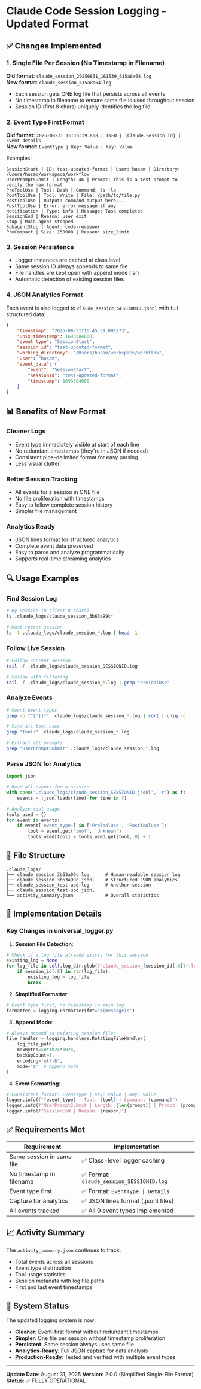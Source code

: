 # Claude Code Session Logging - Updated Format

## ✅ Changes Implemented

### 1. Single File Per Session (No Timestamp in Filename)
**Old format**: `claude_session_20250831_161539_615a8a64.log`  
**New format**: `claude_session_615a8a64.log`

- Each session gets ONE log file that persists across all events
- No timestamp in filename to ensure same file is used throughout session
- Session ID (first 8 chars) uniquely identifies the log file

### 2. Event Type First Format
**Old format**: `2025-08-31 16:15:39.808 | INFO | [Claude.Session.id] | Event details`  
**New format**: `EventType | Key: Value | Key: Value`

Examples:
```
SessionStart | ID: test-updated-format | User: husam | Directory: /Users/husam/workspace/workflow
UserPromptSubmit | Length: 46 | Prompt: This is a test prompt to verify the new format
PreToolUse | Tool: Bash | Command: ls -la
PostToolUse | Tool: Write | File: /path/to/file.py
PostToolUse | Output: command output here...
PostToolUse | Error: error message if any
Notification | Type: info | Message: Task completed
SessionEnd | Reason: user_exit
Stop | Main agent stopped
SubagentStop | Agent: code-reviewer
PreCompact | Size: 150000 | Reason: size_limit
```

### 3. Session Persistence
- Logger instances are cached at class level
- Same session ID always appends to same file
- File handles are kept open with append mode ('a')
- Automatic detection of existing session files

### 4. JSON Analytics Format
Each event is also logged to `claude_session_SESSIONID.jsonl` with full structured data:
```json
{
    "timestamp": "2025-08-31T16:45:59.091273",
    "unix_timestamp": 1693584000,
    "event_type": "SessionStart",
    "session_id": "test-updated-format",
    "working_directory": "/Users/husam/workspace/workflow",
    "user": "husam",
    "event_data": {
        "event": "SessionStart",
        "sessionId": "test-updated-format",
        "timestamp": 1693584000
    }
}
```

## 📊 Benefits of New Format

### Cleaner Logs
- Event type immediately visible at start of each line
- No redundant timestamps (they're in JSON if needed)
- Consistent pipe-delimited format for easy parsing
- Less visual clutter

### Better Session Tracking
- All events for a session in ONE file
- No file proliferation with timestamps
- Easy to follow complete session history
- Simpler file management

### Analytics Ready
- JSON lines format for structured analytics
- Complete event data preserved
- Easy to parse and analyze programmatically
- Supports real-time streaming analytics

## 🔍 Usage Examples

### Find Session Log
```bash
# By session ID (first 8 chars)
ls .claude_logs/claude_session_3b63a99c*

# Most recent session
ls -t .claude_logs/claude_session_*.log | head -1
```

### Follow Live Session
```bash
# Follow current session
tail -f .claude_logs/claude_session_SESSIONID.log

# Follow with filtering
tail -f .claude_logs/claude_session_*.log | grep "PreToolUse"
```

### Analyze Events
```bash
# Count event types
grep -o "^[^|]*" .claude_logs/claude_session_*.log | sort | uniq -c

# Find all tool uses
grep "Tool:" .claude_logs/claude_session_*.log

# Extract all prompts
grep "UserPromptSubmit" .claude_logs/claude_session_*.log
```

### Parse JSON for Analytics
```python
import json

# Read all events for a session
with open('.claude_logs/claude_session_SESSIONID.jsonl', 'r') as f:
    events = [json.loads(line) for line in f]

# Analyze tool usage
tools_used = {}
for event in events:
    if event['event_type'] in ['PreToolUse', 'PostToolUse']:
        tool = event.get('tool', 'Unknown')
        tools_used[tool] = tools_used.get(tool, 0) + 1
```

## 📁 File Structure

```
.claude_logs/
├── claude_session_3b63a99c.log      # Human-readable session log
├── claude_session_3b63a99c.jsonl    # Structured JSON analytics
├── claude_session_test-upd.log      # Another session
├── claude_session_test-upd.jsonl    
└── activity_summary.json            # Overall statistics
```

## 🚀 Implementation Details

### Key Changes in universal_logger.py

1. **Session File Detection**:
```python
# Check if a log file already exists for this session
existing_log = None
for log_file in self.log_dir.glob(f'claude_session_{session_id[:8]}*.log'):
    if session_id[:8] in str(log_file):
        existing_log = log_file
        break
```

2. **Simplified Formatter**:
```python
# Event type first, no timestamp in main log
formatter = logging.Formatter(fmt='%(message)s')
```

3. **Append Mode**:
```python
# Always append to existing session files
file_handler = logging.handlers.RotatingFileHandler(
    log_file_path,
    maxBytes=50*1024*1024,
    backupCount=3,
    encoding='utf-8',
    mode='a'  # Append mode
)
```

4. **Event Formatting**:
```python
# Consistent format: EventType | Key: Value | Key: Value
logger.info(f"{event_type} | Tool: {tool} | Command: {command}")
logger.info(f"UserPromptSubmit | Length: {len(prompt)} | Prompt: {prompt[:200]}")
logger.info(f"SessionEnd | Reason: {reason}")
```

## ✅ Requirements Met

| Requirement | Implementation |
|------------|----------------|
| Same session in same file | ✅ Class-level logger caching |
| No timestamp in filename | ✅ Format: `claude_session_SESSIONID.log` |
| Event type first | ✅ Format: `EventType \| Details` |
| Capture for analytics | ✅ JSON lines format (.jsonl files) |
| All events tracked | ✅ All 9 event types implemented |

## 📈 Activity Summary

The `activity_summary.json` continues to track:
- Total events across all sessions
- Event type distribution
- Tool usage statistics
- Session metadata with log file paths
- First and last event timestamps

## 🎉 System Status

The updated logging system is now:
- **Cleaner**: Event-first format without redundant timestamps
- **Simpler**: One file per session without timestamp proliferation
- **Persistent**: Same session always uses same file
- **Analytics-Ready**: Full JSON capture for data analysis
- **Production-Ready**: Tested and verified with multiple event types

---
**Update Date**: August 31, 2025
**Version**: 2.0.0 (Simplified Single-File Format)
**Status**: ✅ FULLY OPERATIONAL